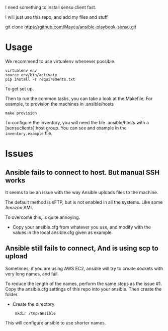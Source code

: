 I need something to install sensu client fast.

I will just use this repo, and add my files and stuff


git clone https://github.com/Mayeu/ansible-playbook-sensu.git


# Usage

We recommend to use virtualenv whenever possible.

    virtualenv env
    source env/bin/activate
    pip install -r requirements.txt

To get set up.

Then to run the common tasks, you can take a look at the Makefile. For example, to provision the machines in .ansible/hosts

    make provision

To configure the inventory, you will need the file .ansible/hosts with a [sensuclients] host group.
You can see and example in the `inventory.example` file.


# Issues

## Ansible fails to connect to host. But manual SSH works

It seems to be an issue with the way Ansible uploads files to the machine.

The default method is sFTP, but is not enabled in all the systems. Like some Amazon AMI.

To overcome this, is quite annoying.

 - Copy your ansible.cfg from whatever you use, and modify with the values in the local ansible.cfg given as example.


## Ansible still fails to connect, And is using scp to upload

Sometimes, if you are using AWS EC2, ansible will try to create sockets with very long names, and fail.

To reduce the length of the names, perform the same steps as the issue #1. Copy the ansible.cfg settings
of this repo into your ansible. Then create the folder.

 - Create the directory

        mkdir /tmp/ansible

This will configure ansible to use shorter names.


